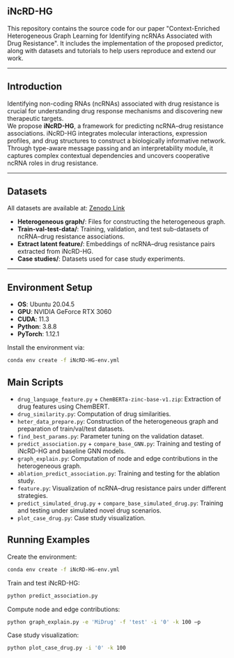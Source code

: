 ## iNcRD-HG

This repository contains the source code for our paper "Context-Enriched Heterogeneous Graph Learning for Identifying ncRNAs Associated with Drug Resistance". It includes the implementation of the proposed predictor, along with datasets and tutorials to help users reproduce and extend our work.

---

## Introduction

Identifying non-coding RNAs (ncRNAs) associated with drug resistance is crucial for understanding drug response mechanisms and discovering new therapeutic targets.  
We propose **iNcRD-HG**, a framework for predicting ncRNA–drug resistance associations. iNcRD-HG integrates molecular interactions, expression profiles, and drug structures to construct a biologically informative network. Through type-aware message passing and an interpretability module, it captures complex contextual dependencies and uncovers cooperative ncRNA roles in drug resistance.

---

## Datasets

All datasets are available at: [Zenodo Link](https://zendo.org/records/***)  

- **Heterogeneous graph/**: Files for constructing the heterogeneous graph.  
- **Train-val-test-data/**: Training, validation, and test sub-datasets of ncRNA–drug resistance associations.  
- **Extract latent feature/**: Embeddings of ncRNA–drug resistance pairs extracted from iNcRD-HG.  
- **Case studies/**: Datasets used for case study experiments.  

---

## Environment Setup

- **OS**: Ubuntu 20.04.5  
- **GPU**: NVIDIA GeForce RTX 3060  
- **CUDA**: 11.3  
- **Python**: 3.8.8  
- **PyTorch**: 1.12.1  

Install the environment via:
```bash
conda env create -f iNcRD-HG-env.yml
```

## Main Scripts

- `drug_language_feature.py` + `ChemBERTa-zinc-base-v1.zip`: Extraction of drug features using ChemBERT.  
- `drug_similarity.py`: Computation of drug similarities.  
- `heter_data_prepare.py`: Construction of the heterogeneous graph and preparation of train/val/test datasets.  
- `find_best_params.py`: Parameter tuning on the validation dataset.  
- `predict_association.py` + `compare_base_GNN.py`: Training and testing of iNcRD-HG and baseline GNN models.  
- `graph_explain.py`: Computation of node and edge contributions in the heterogeneous graph.  
- `ablation_predict_association.py`: Training and testing for the ablation study.  
- `feature.py`: Visualization of ncRNA–drug resistance pairs under different strategies.  
- `predict_simulated_drug.py` + `compare_base_simulated_drug.py`: Training and testing under simulated novel drug scenarios.  
- `plot_case_drug.py`: Case study visualization.  

## Running Examples

Create the environment:
```bash
conda env create -f iNcRD-HG-env.yml
```

Train and test iNcRD-HG:
```bash
python predict_association.py
```

Compute node and edge contributions:
```bash
python graph_explain.py -e 'MiDrug' -f 'test' -i '0' -k 100 –p
```

Case study visualization:
```bash
python plot_case_drug.py -i '0' -k 100
